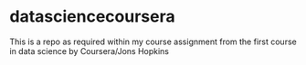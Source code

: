 # datasciencecoursera
This is a repo as required within my course assignment from the first course in data science by Coursera/Jons Hopkins
